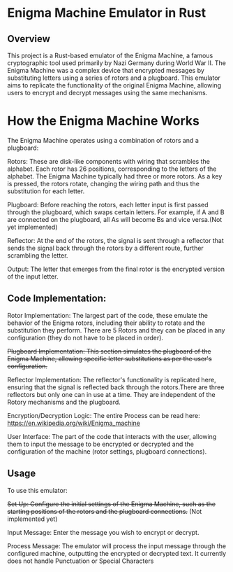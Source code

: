 # Enigma Machine Emulator in Rust
## Overview
This project is a Rust-based emulator of the Enigma Machine, a famous cryptographic tool used primarily by Nazi Germany during World War II. The Enigma Machine was a complex device that encrypted messages by substituting letters using a series of rotors and a plugboard. This emulator aims to replicate the functionality of the original Enigma Machine, allowing users to encrypt and decrypt messages using the same mechanisms.

# How the Enigma Machine Works
The Enigma Machine operates using a combination of rotors and a plugboard:

Rotors: These are disk-like components with wiring that scrambles the alphabet. Each rotor has 26 positions, corresponding to the letters of the alphabet. The Enigma Machine typically had three or more rotors. As a key is pressed, the rotors rotate, changing the wiring path and thus the substitution for each letter.

Plugboard: Before reaching the rotors, each letter input is first passed through the plugboard, which swaps certain letters. For example, if A and B are connected on the plugboard, all As will become Bs and vice versa.(Not yet implemented)

Reflector: At the end of the rotors, the signal is sent through a reflector that sends the signal back through the rotors by a different route, further scrambling the letter.

Output: The letter that emerges from the final rotor is the encrypted version of the input letter.

## Code Implementation:

Rotor Implementation: The largest part of the code, these emulate the behavior of the Enigma rotors, including their ability to rotate and the substitution they perform. There are 5 Rotors and they can be placed in any configuration (they do not have to be placed in order). 

~~Plugboard Implementation: This section simulates the plugboard of the Enigma Machine, allowing specific letter substitutions as per the user's configuration.~~

Reflector Implementation: The reflector's functionality is replicated here, ensuring that the signal is reflected back through the rotors.There are three reflectors but only one can in use at a time. They are independent of the Rotory mechanisms and the plugboard. 

Encryption/Decryption Logic: The entire Process can be read here: https://en.wikipedia.org/wiki/Enigma_machine

User Interface: The part of the code that interacts with the user, allowing them to input the message to be encrypted or decrypted and the configuration of the machine (rotor settings, plugboard connections).

## Usage
To use this emulator:

~~Set Up: Configure the initial settings of the Enigma Machine, such as the starting positions of the rotors and the plugboard connections.~~ (Not implemented yet)

Input Message: Enter the message you wish to encrypt or decrypt.

Process Message: The emulator will process the input message through the configured machine, outputting the encrypted or decrypted text. It currently does not handle Punctuation or Special Characters
